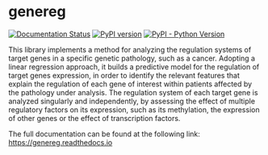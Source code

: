 # genereg

[![Documentation Status](https://readthedocs.org/projects/genereg/badge/?version=latest)](https://genereg.readthedocs.io/en/latest/?badge=latest)
[![PyPI version](https://img.shields.io/badge/pypi%20package-0.1.0-brightgreen.svg)](https://pypi.org/project/genereg/)
[![PyPI - Python Version](https://img.shields.io/badge/python-3.6-blue.svg)](https://github.com/Kia23/genereg)


This library implements a method for analyzing the regulation systems of target genes in a specific genetic pathology, such as a cancer. Adopting a linear regression approach, it builds a predictive model for the regulation of target genes expression, in order to identify the relevant features that explain the regulation of each gene of interest within patients affected by the pathology under analysis.
The regulation system of each target gene is analyzed singularly and independently, by assessing the effect of multiple regulatory factors on its expression, such as its methylation, the expression of other genes or the effect of transcription factors.

The full documentation can be found at the following link: https://genereg.readthedocs.io
